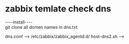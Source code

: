 # zabbix temlate check dns

  
----install----  
git clone 
all domen names in dns.txt

dns.conf --> /etc/zabbix/zabbix_agentd.d/
host-dns2.sh  --> 


